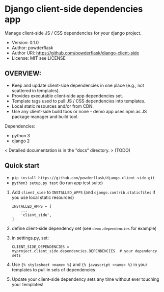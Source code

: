 # Django client-side dependencies app

Manage client-side JS / CSS dependencies for your django project.

 * Version: 0.1.0
 * Author: powderflask
 * Author URI: https://github.com/powderflask/django-client-side
 * License: MIT  see LICENSE

OVERVIEW:
--------
 * Keep and update client-side dependencies in one place (e.g., not scattered in templates).
 * Provides executable client-side app dependencies set.
 * Template tags used to pull JS / CSS dependencies into templates.
 * Local static resources and/or from CDN. 
 * Use any client-side build toos or none - demo app uses npm as JS package manager and build tool.

Dependencies:
 * python 3
 * django 2

< Detailed documentation is in the "docs" directory. > (TODO)


Quick start
-----------

* `pip install https://github.com/powderflask/django-client-side.git`
* `python3 setup.py test`   (to run app test suite)

 1) Add `client_side` to `INSTALLED_APPS`  (and `django.contrib.staticfiles` if you use local static resources)
    ```
    INSTALLED_APPS = [
        ...
        'client_side',
    ]
    ```

 2) define client-side dependency set (see `demo.dependencies` for example)
 
 3) in settings.py, set:
    ```
    CLIENT_SIDE_DEPENDENCIES = myproject.client_side.dependencies.DEPENDENCIES  # your dependency sets
    ```
 4) Use `{% stylesheet <name> %}`  and  `{% javascript <name> %}` in your templates to pull in sets of dependencies
 
 5) Update your client-side dependency sets any time without ever touching your templates! 
    